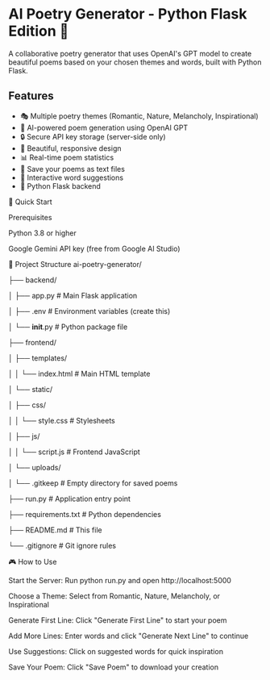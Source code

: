 # AI Poetry Generator - Python Flask Edition 📝

A collaborative poetry generator that uses OpenAI's GPT model to create beautiful poems based on your chosen themes and words, built with Python Flask.

## Features

- 🎭 Multiple poetry themes (Romantic, Nature, Melancholy, Inspirational)
- 🤖 AI-powered poem generation using OpenAI GPT
- 🔒 Secure API key storage (server-side only)
- 💫 Beautiful, responsive design
- 📊 Real-time poem statistics
- 💾 Save your poems as text files
- 🎨 Interactive word suggestions
- 🐍 Python Flask backend

🚀 Quick Start

Prerequisites

Python 3.8 or higher

Google Gemini API key (free from Google AI Studio)


📁 Project Structure
ai-poetry-generator/

├── backend/

│   ├── app.py                 # Main Flask application

│   ├── .env                   # Environment variables (create this)

│   └── __init__.py           # Python package file

├── frontend/

│   ├── templates/

│   │   └── index.html        # Main HTML template

│   └── static/

│       ├── css/

│       │   └── style.css     # Stylesheets

│       ├── js/

│       │   └── script.js     # Frontend JavaScript

│       └── uploads/

│           └── .gitkeep      # Empty directory for saved poems

├── run.py                    # Application entry point

├── requirements.txt          # Python dependencies

├── README.md                # This file

└── .gitignore               # Git ignore rules

🎮 How to Use

Start the Server: Run python run.py and open http://localhost:5000

Choose a Theme: Select from Romantic, Nature, Melancholy, or Inspirational

Generate First Line: Click "Generate First Line" to start your poem

Add More Lines: Enter words and click "Generate Next Line" to continue

Use Suggestions: Click on suggested words for quick inspiration

Save Your Poem: Click "Save Poem" to download your creation
